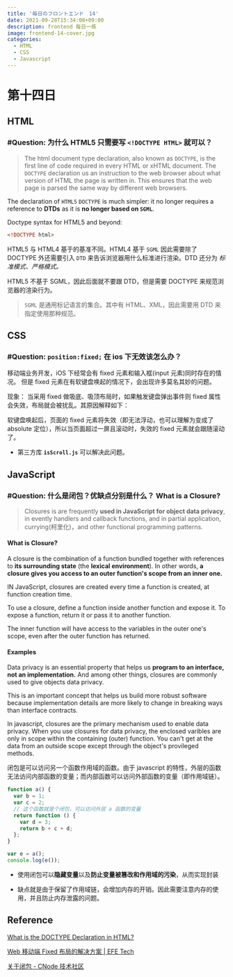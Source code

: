 ```yaml
---
title: '毎日のフロントエンド　14'
date: 2021-09-28T15:34:08+09:00
description: frontend 每日一练
image: frontend-14-cover.jpg
categories:
  - HTML
  - CSS
  - Javascript
---
```


# 第十四日

## HTML

### **#Question:** 为什么 HTML5 只需要写 `<!DOCTYPE HTML>` 就可以？

> The html document type declaration, also known as `DOCTYPE`, is the first line of code required in every HTML or xHTML document. The `DOCTYPE` declaration us an instruction to the web browser about what version of HTML the page is written in. This ensures that the web page is parsed the same way by different web browsers.

The declaration of `HTML5` `DOCTYPE` is much simpler: it no longer requires a reference to **DTDs** as it is **no longer based on `SGML`**.

Doctype syntax for HTML5 and beyond:

```html
<!DOCTYPE html>
```

HTML5 与 HTML4 基于的基准不同。HTML4 基于 `SGML` 因此需要除了 DOCTYPE 外还需要引入 `DTD` 来告诉浏览器用什么标准进行渲染。DTD 还分为 _标准模式、严格模式。_

HTML5 不基于 SGML，因此后面就不要跟 DTD，但是需要 DOCTYPE 来规范浏览器的渲染行为。

> `SGML` 是通用标记语言的集合。其中有 HTML、XML，因此需要用 DTD 来指定使用那种规范。

## CSS

### **#Question:** `position:fixed;` 在 ios 下无效该怎么办？

移动端业务开发，iOS 下经常会有 fixed 元素和输入框(input 元素)同时存在的情况。 但是 fixed 元素在有软键盘唤起的情况下，会出现许多莫名其妙的问题。

现象： 当采用 fixed 做吸底、吸顶布局时，如果触发键盘弹出事件则 fixed 属性会失效，布局就会被扰乱。其原因解释如下：

软键盘唤起后，页面的 fixed 元素将失效（即无法浮动，也可以理解为变成了 absolute 定位），所以当页面超过一屏且滚动时，失效的 fixed 元素就会跟随滚动了。

- 第三方库 **`isScroll.js`** 可以解决此问题。

## JavaScript

### **#Question:** 什么是闭包？优缺点分别是什么？ What is a Closure?

> Closures is are frequently **used in JavaScript for object data privacy**, in evently handlers and callback functions, and in partial application, currying(柯里化)，and other functional programming patterns.

#### What is Closure?

A closure is the combination of a function bundled together with references to **its surrounding state** (the **lexical environment**). In other words, **a closure gives you access to an outer function's scope from an inner one.**

IN JavaScript, closures are created every time a function is created, at function creation time.

To use a closure, define a function inside another function and expose it. To expose a function, return it or pass it to another function.

The inner function will have access to the variables in the outer one's scope, even after the outer function has returned.

#### Examples

Data privacy is an essential property that helps us **program to an interface, not an implementation.** And among other things, closures are commonly used to give objects data privacy.

This is an important concept that helps us build more robust software because implementation details are more likely to change in breaking ways than interface contracts.

In javascript, closures are the primary mechanism used to enable data privacy. When you use closures for data privacy, the enclosed varibles are only in scope within the containing (outer) function. You can't get at the data from an outside scope except through the object's provileged methods.

闭包是可以访问另一个函数作用域的函数。由于 javascript 的特性，外层的函数无法访问内部函数的变量；而内部函数可以访问外部函数的变量（即作用域链）。

```js
function a() {
  var b = 1;
  var c = 2;
  // 这个函数就是个闭包，可以访问外层 a 函数的变量
  return function () {
    var d = 3;
    return b + c + d;
  };
}

var e = a();
console.log(e());
```

- 使用闭包可以**隐藏变量**以及**防止变量被篡改和作用域的污染**，从而实现封装

- 缺点就是由于保留了作用域链，会增加内存的开销。因此需要注意内存的使用，并且防止内存泄露的问题。

## Reference

[What is the DOCTYPE Declaration in HTML?](https://www.freecodecamp.org/news/what-is-the-doctype-declaration-in-html/)

[Web 移动端 Fixed 布局的解决方案 | EFE Tech](https://efe.baidu.com/blog/mobile-fixed-layout/)

[关于闭包 - CNode 技术社区](https://cnodejs.org/topic/5d39c5259969a529571d73a8)
